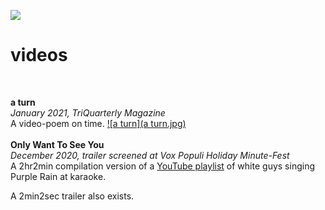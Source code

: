 [![](code.jpeg)](../index.html)

# videos
<br>

**a turn** <br>
<em> January 2021, TriQuarterly Magazine </em><br>
A video-poem on time.
[![a turn](a turn.jpg)](https://www.triquarterly.org/issues/issue-159/turn)
<br><br>
**Only Want To See You**<br>
<em>December 2020, trailer screened at Vox Populi Holiday Minute-Fest</em><br>
A 2hr2min compilation version of a [YouTube playlist](https://youtube.com/playlist?list=PL7M_1lZMWufLil1p9jGDPWy6wuO3JAN-F&si=eMj9lxp3W_HtZHw0) of white guys singing Purple Rain at karaoke.

A 2min2sec trailer also exists.
